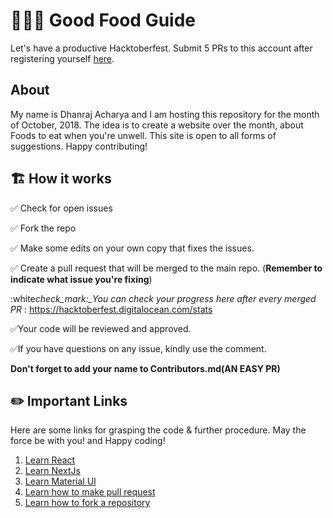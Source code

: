 # :tada::tada::smile: Good Food Guide

Let's have a productive Hacktoberfest. Submit 5 PRs to this account after registering yourself [here](https://hacktoberfest.digitalocean.com/).

## About

My name is Dhanraj Acharya and I am hosting this repository for the month of October, 2018. The idea is to create a website over the month, about Foods to eat when you're unwell. This site is open to all forms of suggestions. Happy contributing!

## :building_construction: How it works

:white_check_mark:
Check for open issues

:white_check_mark:
Fork the repo

:white_check_mark:
Make some edits on your own copy that fixes the issues.

:white_check_mark:
Create a pull request that will be merged to the main repo.
(**Remember to indicate what issue you're fixing**)

:white*check_mark:\_You can check your progress here after every merged PR* : https://hacktoberfest.digitalocean.com/stats

:white_check_mark:Your code will be reviewed and approved.

:white_check_mark:If you have questions on any issue, kindly use the comment.

**Don't forget to add your name to Contributors.md(AN EASY PR)**

## :pencil2: Important Links

Here are some links for grasping the code & further procedure. May the force be with you! and Happy coding!

1. [Learn React](https://www.w3schools.com/html/)
2. [Learn NextJs](https://www.w3schools.com/Css/)
3. [Learn Material UI](https://www.w3schools.com/js/)
4. [Learn how to make pull request](https://help.github.com/articles/creating-a-pull-request/)
5. [Learn how to fork a repository](https://help.github.com/articles/fork-a-repo/)

